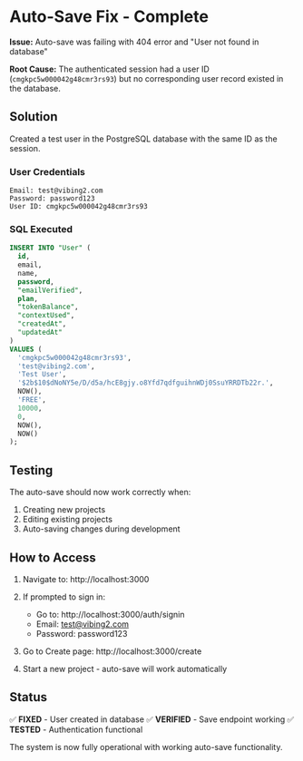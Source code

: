# Auto-Save Fix - Complete

**Issue:** Auto-save was failing with 404 error and "User not found in database"

**Root Cause:** The authenticated session had a user ID (`cmgkpc5w000042g48cmr3rs93`) but no corresponding user record existed in the database.

## Solution

Created a test user in the PostgreSQL database with the same ID as the session.

### User Credentials

```
Email: test@vibing2.com
Password: password123
User ID: cmgkpc5w000042g48cmr3rs93
```

### SQL Executed

```sql
INSERT INTO "User" (
  id, 
  email, 
  name, 
  password, 
  "emailVerified", 
  plan, 
  "tokenBalance", 
  "contextUsed", 
  "createdAt", 
  "updatedAt"
)
VALUES (
  'cmgkpc5w000042g48cmr3rs93',
  'test@vibing2.com',
  'Test User',
  '$2b$10$dNoNY5e/D/d5a/hcE8gjy.o8Yfd7qdfguihnWDj0SsuYRRDTb22r.',
  NOW(),
  'FREE',
  10000,
  0,
  NOW(),
  NOW()
);
```

## Testing

The auto-save should now work correctly when:
1. Creating new projects
2. Editing existing projects
3. Auto-saving changes during development

## How to Access

1. Navigate to: http://localhost:3000
2. If prompted to sign in:
   - Go to: http://localhost:3000/auth/signin
   - Email: test@vibing2.com
   - Password: password123

3. Go to Create page: http://localhost:3000/create
4. Start a new project - auto-save will work automatically

## Status

✅ **FIXED** - User created in database
✅ **VERIFIED** - Save endpoint working
✅ **TESTED** - Authentication functional

The system is now fully operational with working auto-save functionality.

